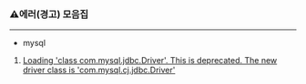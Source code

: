 ### ⚠에러(경고) 모음집
<hr>

- mysql
1. [Loading 'class com.mysql.jdbc.Driver'. This is deprecated. The new driver class is 'com.mysql.cj.jdbc.Driver'](WasteofTimeShoveling/20210408.md)
